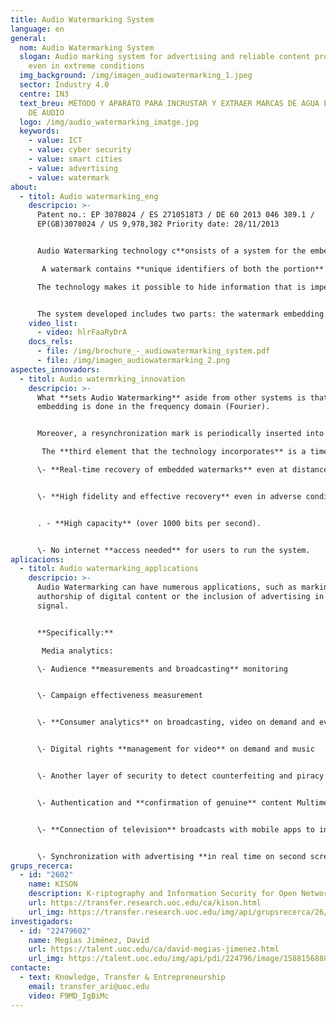 ```yaml
---
title: Audio Watermarking System
language: en
general:
  nom: Audio Watermarking System
  slogan: Audio marking system for advertising and reliable content protection
    even in extreme conditions
  img_background: /img/imagen_audiowatermarking_1.jpeg
  sector: Industry 4.0
  centre: IN3
  text_breu: MÉTODO Y APARATO PARA INCRUSTAR Y EXTRAER MARCAS DE AGUA EN UNA SEÑAL
    DE AUDIO
  logo: /img/audio_watermarking_imatge.jpg
  keywords:
    - value: ICT
    - value: cyber security
    - value: smart cities
    - value: advertising
    - value: watermark
about:
  - titol: Audio watermarking_eng
    descripcio: >-
      Patent no.: EP 3078024 / ES 2710518T3 / DE 60 2013 046 389.1 /
      EP(GB)3078024 / US 9,978,382 Priority date: 28/11/2013 


      Audio Watermarking technology c**onsists of a system for the embedding** and subsequent extraction of audio watermarks in real time for portable devices (smartphone, tablet or computer).

       A watermark contains **unique identifiers of both the portion** of the audio part from which the mark was extracted and the distribution source to which the content can be credited. 

      The technology makes it possible to hide information that is imperceptible to the human ear in audio signals. This information **can be extracted with a smartphone** or tablet. 


      The system developed includes two parts: the watermark embedding system implemented in a standard computer and a **watermark extraction system** in mobile devices and tablets.
    video_list:
      - video: hlrFaaRyDrA
    docs_rels:
      - file: /img/brochure_-_audiowatermarking_system.pdf
      - file: /img/imagen_audiowatermarking_2.png
aspectes_innovadors:
  - titol: Audio watermrking_innovation
    descripcio: >-
      What **sets Audio Watermarking** aside from other systems is that its
      embedding is done in the frequency domain (Fourier). 


      Moreover, a resynchronization mark is periodically inserted into the frequency domain.

       The **third element that the technology incorporates** is a time synchronization signal. Its advantages are as follows: 

      \- **Real-time recovery of embedded watermarks** even at distances over six metres from the audio transmitter (other latest-generation apps can only recover up to a distance of 1.5 metres).


      \- **High fidelity and effective recovery** even in adverse conditions, overcoming transmission distortions and background noise. - Better time synchronization between emitter and receiver, in such a way that the hidden content reaches the target at the right time


      . - **High capacity** (over 1000 bits per second).


      \- No internet **access needed** for users to run the system.
aplicacions:
  - titol: Audio watermarking_applications
    descripcio: >-
      Audio Watermarking can have numerous applications, such as marking the
      authorship of digital content or the inclusion of advertising in the audio
      signal. 


      **Specifically:**

       Media analytics: 

      \- Audience **measurements and broadcasting** monitoring 


      \- Campaign effectiveness measurement


      \- **Consumer analytics** on broadcasting, video on demand and even internet distribution Digital security: 


      \- Digital rights **management for video** on demand and music


      \- Another layer of security to detect counterfeiting and piracy 


      \- Authentication and **confirmation of genuine** content Multimedia advertising:


      \- **Connection of television** broadcasts with mobile apps to increase viewer engagement


      \- Synchronization with advertising **in real time on second screens** when a programme or advertisement is on air
grups_recerca:
  - id: "2602"
    name: KISON
    description: K-riptography and Information Security for Open Networks
    url: https://transfer.research.uoc.edu/ca/kison.html
    url_img: https://transfer.research.uoc.edu/img/api/grupsrecerca/26/image/1594286715997
investigadors:
  - id: "22479602"
    name: Megías Jiménez, David
    url: https://talent.uoc.edu/ca/david-megias-jimenez.html
    url_img: https://talent.uoc.edu/img/api/pdi/224796/image/1588156888077
contacte:
  - text: Knowledge, Transfer & Entrepreneurship
    email: transfer_ari@uoc.edu
    video: F9MD_IgBiMc
---
```

